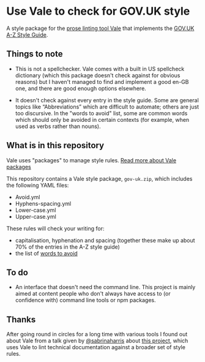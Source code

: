 # Use Vale to check for GOV.UK style
A style package for the [prose linting tool Vale](https://vale.sh/) that implements the [GOV.UK A-Z Style Guide](https://www.gov.uk/guidance/style-guide/a-to-z-of-gov-uk-style).

## Things to note

- This is not a spellchecker. Vale comes with a built in US spellcheck dictionary (which this package doesn't check against for obvious reasons) but I haven't managed to find and implement a good en-GB one, and there are good enough options elsewhere.
  
- It doesn't check against every entry in the style guide. Some are general topics like “Abbreviations” which are difficult to automate; others are just too discursive. In the "words to avoid" list, some are common words which should only be avoided in certain contexts (for example, when used as verbs rather than nouns).

## What is in this repository
Vale uses "packages" to manage style rules. [Read more about Vale packages](https://vale.sh/docs/topics/packages/)

This repository contains a Vale style package, `gov-uk.zip`, which includes the following YAML files: 

- Avoid.yml
- Hyphens-spacing.yml
- Lower-case.yml
- Upper-case.yml

These rules will check your writing for:
- capitalisation, hyphenation and spacing (together these make up about 70% of the entries in the A-Z style guide)
- the list of [words to avoid](https://www.gov.uk/guidance/style-guide/a-to-z-of-gov-uk-style#words-to-avoid) 

## To do
* An interface that doesn't need the command line. This project is mainly aimed at content people who don't always have access to (or confidence with) command line tools or npm packages.

## Thanks
After going round in circles for a long time with various tools I found out about Vale from a talk given by [@sabrinaharris](https://github.com/sabrinaharris) about [this project](https://github.com/sabrinaharris/linting-prototype), which uses Vale to lint technical documentation against a broader set of style rules.
